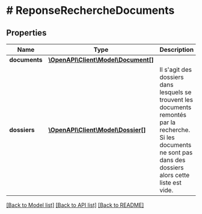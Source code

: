 # # ReponseRechercheDocuments

## Properties

Name | Type | Description | Notes
------------ | ------------- | ------------- | -------------
**documents** | [**\OpenAPI\Client\Model\Document[]**](Document.md) |  |
**dossiers** | [**\OpenAPI\Client\Model\Dossier[]**](Dossier.md) | Il s&#39;agit des dossiers dans lesquels se trouvent les documents remontés par la recherche. Si les documents ne sont pas dans des dossiers alors cette liste est vide. |

[[Back to Model list]](../../README.md#models) [[Back to API list]](../../README.md#endpoints) [[Back to README]](../../README.md)
